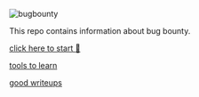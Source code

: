 
![bugbounty](https://socialify.git.ci/deephunt3r/bugbounty/image?forks=1&issues=1&language=1&owner=1&pattern=Brick%20Wall&pulls=1&stargazers=1&theme=Dark)

This repo contains information about bug bounty.

[click here to start 🤔](https://github.com/deephunt3r/bugbounty/tree/master/roadmap%20to%20start)

[tools to learn ](https://github.com/deephunt3r/bugbounty/tree/master/tools) 

[ good writeups](https://github.com/deephunt3r/bugbounty/tree/master/writeups)
